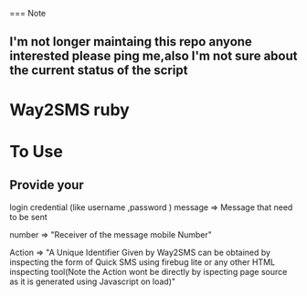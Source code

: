 === Note
## I'm not longer maintaing this repo anyone interested please ping me,also I'm not sure about the  current status of the script

# Way2SMS ruby

# To Use
  ## Provide your
  login credential (like 
                  username ,password )
  message => Message that need to be sent
  
  number => "Receiver of the message mobile Number"
  
  Action => "A Unique Identifier Given by Way2SMS can be obtained by inspecting the form of Quick SMS using firebug lite or any other HTML inspecting tool(Note the Action wont be directly by ispecting page source as it is generated using Javascript on load)"
